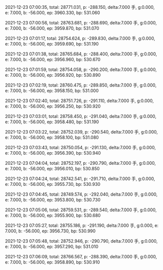 2021-12-23 07:00:35, total: 28771.031, p: -288.150, delta:7.000 手, g:0.000, e: 7.000, b: -56.000, ep: 3960.330, bp: 531.060

2021-12-23 07:00:56, total: 28763.681, p: -288.690, delta:7.000 手, g:0.000, e: 7.000, b: -56.000, ep: 3959.870, bp: 531.070

2021-12-23 07:01:17, total: 28754.624, p: -289.830, delta:7.000 手, g:0.000, e: 7.000, b: -56.000, ep: 3959.690, bp: 531.190

2021-12-23 07:01:38, total: 28765.684, p: -288.400, delta:7.000 手, g:0.000, e: 7.000, b: -56.000, ep: 3956.960, bp: 530.670

2021-12-23 07:01:59, total: 28754.058, p: -290.200, delta:7.000 手, g:0.000, e: 7.000, b: -56.000, ep: 3956.920, bp: 530.890

2021-12-23 07:02:19, total: 28760.475, p: -289.850, delta:7.000 手, g:0.000, e: 7.000, b: -56.000, ep: 3958.150, bp: 531.000

2021-12-23 07:02:40, total: 28751.726, p: -291.110, delta:7.000 手, g:0.000, e: 7.000, b: -56.000, ep: 3956.250, bp: 530.920

2021-12-23 07:03:01, total: 28758.450, p: -291.040, delta:7.000 手, g:0.000, e: 7.000, b: -56.000, ep: 3958.480, bp: 531.190

2021-12-23 07:03:22, total: 28752.039, p: -290.540, delta:7.000 手, g:0.000, e: 7.000, b: -56.000, ep: 3958.100, bp: 531.080

2021-12-23 07:03:43, total: 28750.054, p: -291.130, delta:7.000 手, g:0.000, e: 7.000, b: -56.000, ep: 3956.390, bp: 530.940

2021-12-23 07:04:04, total: 28752.197, p: -290.790, delta:7.000 手, g:0.000, e: 7.000, b: -56.000, ep: 3956.010, bp: 530.850

2021-12-23 07:04:24, total: 28742.541, p: -291.710, delta:7.000 手, g:0.000, e: 7.000, b: -56.000, ep: 3955.730, bp: 530.930

2021-12-23 07:04:45, total: 28749.574, p: -292.040, delta:7.000 手, g:0.000, e: 7.000, b: -56.000, ep: 3953.800, bp: 530.730

2021-12-23 07:05:06, total: 28759.531, p: -289.540, delta:7.000 手, g:0.000, e: 7.000, b: -56.000, ep: 3955.900, bp: 530.680

2021-12-23 07:05:27, total: 28755.186, p: -291.190, delta:7.000 手, g:0.000, e: 7.000, b: -56.000, ep: 3956.730, bp: 530.990

2021-12-23 07:05:48, total: 28752.946, p: -290.790, delta:7.000 手, g:0.000, e: 7.000, b: -56.000, ep: 3957.290, bp: 531.010

2021-12-23 07:06:09, total: 28766.567, p: -288.390, delta:7.000 手, g:0.000, e: 7.000, b: -56.000, ep: 3958.890, bp: 530.910